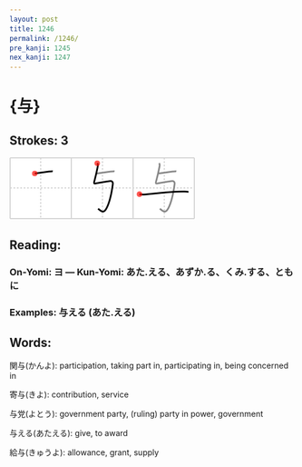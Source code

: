 ```yaml
---
layout: post
title: 1246
permalink: /1246/
pre_kanji: 1245
nex_kanji: 1247
---
```


# {与}

## Strokes: 3

<div class="stroke"><img src="../images/E4B88E.png" /></div>

## Reading:

### On-Yomi: ヨ &mdash; Kun-Yomi: あた.える、あずか.る、くみ.する、ともに

### Examples: 与える (あた.える)

## Words:

関与(かんよ): participation, taking part in, participating in, being concerned in

寄与(きよ): contribution, service

与党(よとう): government party, (ruling) party in power, government

与える(あたえる): give, to award

給与(きゅうよ): allowance, grant, supply

